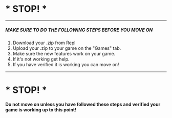 # * STOP! *

-------------

##### MAKE SURE TO DO THE FOLLOWING STEPS BEFORE YOU MOVE ON

1. Download your .zip from Repl
2. Upload your .zip to your game on the "Games" tab. 
3. Make sure the new features work on your game.
4. If it's not working get help.
5. If you have verified it is working you can move on!

-------------

# * STOP! *

**Do not move on unless you have followed these steps and verified your game is working up to this point!**
